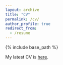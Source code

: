 ```yaml
---
layout: archive
title: "CV"
permalink: /cv/
author_profile: true
redirect_from:
  - /resume
---
```


{% include base_path %}

My latest CV is [here](http://kaotty.github.io/files/CV.pdf).


